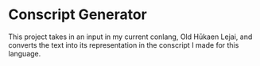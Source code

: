 # Conscript Generator

This project takes in an input in my current conlang, Old Hūkaen Lejai, and converts the text into its representation in the conscript I made for this language.